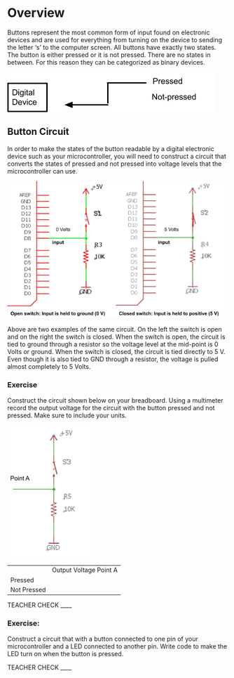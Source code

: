 # Overview

Buttons represent the most common form of input found on electronic devices and are used for everything from turning on the device to sending the letter ‘s’ to the computer screen. All buttons have exactly two states. The button is either pressed or it is not pressed. There are no states in between. For this reason they can be categorized as binary devices.

![](images/image70.png)

## Button Circuit

In order to make the states of the button readable by a digital electronic device such as your microcontroller, you will need to construct a circuit that converts the states of pressed and not pressed into voltage levels that the microcontroller can use.

![](images/image50.png)

Above are two examples of the same circuit. On the left the switch is open and on the right the switch is closed. When the switch is open, the circuit is tied to ground through a resistor so the voltage level at the mid-point is 0 Volts or ground. When the switch is closed, the circuit is tied directly to 5 V. Even though it is also tied to GND through a resistor, the voltage is pulled almost completely to 5 Volts.

### Exercise

Construct the circuit shown below on your breadboard. Using a multimeter record the output voltage for the circuit with the button pressed and not pressed. Make sure to include your units.

![](images/image15.png)

|             |                        |
| ----------- | ---------------------- |
|             | Output Voltage Point A |
| Pressed     |                        |
| Not Pressed |                        |

TEACHER CHECK \_\_\_\_

### Exercise:

Construct a circuit that with a button connected to one pin of your microcontroller and a LED connected to another pin. Write code to make the LED turn on when the button is pressed.

TEACHER CHECK \_\_\_\_
